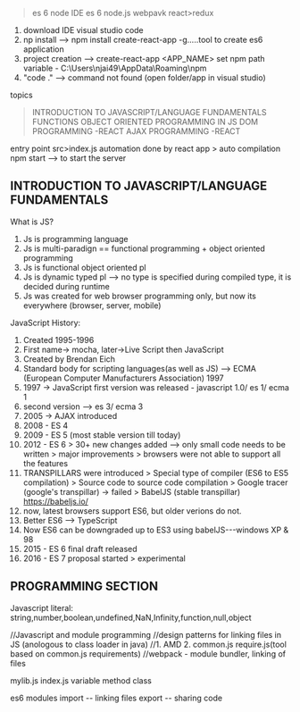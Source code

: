 >es 6
>node
>IDE
>es 6
>node.js
>webpavk
>react>redux



1. download IDE visual studio code
2. np install --> npm install create-react-app -g.....tool to create es6 application
3. project creation --> create-react-app <APP_NAME>
	set npm path variable - C:\Users\njai49\AppData\Roaming\npm
4. "code ." --> command not found (open folder/app in visual studio) 

topics
>INTRODUCTION TO JAVASCRIPT/LANGUAGE FUNDAMENTALS
>FUNCTIONS
>OBJECT ORIENTED PROGRAMMING IN JS
>DOM PROGRAMMING -REACT
>AJAX PROGRAMMING -REACT


entry point src>index.js
automation done by react app > auto compilation
npm start --> to start the server


INTRODUCTION TO JAVASCRIPT/LANGUAGE FUNDAMENTALS
------------------------------------------------

What is JS?
1.  Js is programming language
2.  Js is multi-paradign == functional programming + object oriented programming
3.  Js is functional object oriented pl
4.  Js is dynamic typed pl --> no type is specified during compiled type, it is decided during runtime
5.  Js was created for web browser programming only, but now its everywhere (browser, server, mobile)

JavaScript History:
1.  Created 1995-1996
2.  First name-> mocha, later->Live Script then JavaScript
3.  Created by Brendan Eich
4.  Standard body for scripting languages(as well as JS) --> ECMA  (European Computer Manufacturers Association) 1997
5.  1997 -> JavaScript first version was released - javascript 1.0/ es 1/ ecma 1
6.  second version --> es 3/ ecma 3
7.  2005 -> AJAX introduced
8.  2008 - ES 4
9.  2009 - ES 5 (most stable version till today)
10. 2012 - ES 6   > 30+ new changes added --> only small code needs to be written
                  > major improvements
                  > browsers were not able to support all the features
11. TRANSPILLARS were introduced > Special type of compiler (ES6 to ES5 compilation)
                                 > Source code to source code compilation
                                 > Google tracer (google's transpillar) -> failed
                                 > BabelJS (stable transpillar) https://babeljs.io/
12. now, latest browsers support ES6, but older verions do not.
13. Better ES6 --> TypeScript 
14. Now ES6 can be downgraded up to ES3 using babelJS---windows XP & 98
15. 2015 - ES 6 final draft released
16. 2016 - ES 7 proposal started > experimental


PROGRAMMING SECTION
-------------------
Javascript literal:
string,number,boolean,undefined,NaN,Infinity,function,null,object


//Javascript and module programming
//design patterns for linking files in JS (anologous to class loader in java)
//1. AMD  2. common.js require.js(tool based on common.js requirements)
//webpack - module bundler, linking of files

mylib.js   index.js
variable
method
class

es6 modules
import -- linking files
export -- sharing code